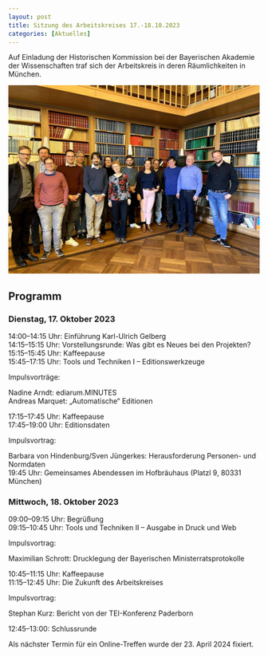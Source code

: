 ```yaml
---
layout: post
title: Sitzung des Arbeitskreises 17.-18.10.2023 
categories: [Aktuelles]
---
```


Auf Einladung der Historischen Kommission bei der Bayerischen Akademie der Wissenschaften traf sich der Arbeitskreis in deren Räumlichkeiten in München. 

![Gruppenbild: Stephan Kurz, Wladimir Fischer-Nebmaier, Nadine Arndt, Jochen Gaab, Matthias Reinert, Maximilian Schrott, Myriam Wehler, Cornelia Badack, Nils Heun, Barbara von Hindenburg, Oliver Braun, Anatol Schmied-Kowarzik, Sven Jüngerkes, Thorsten Schlauwitz (v.l.n.r.)](/assets/image/2023-10-18-1250Muenchen.jpg)
<!--more-->

## Programm

### Dienstag, 17. Oktober 2023

14:00–14:15 Uhr: Einführung Karl-Ulrich Gelberg  
14:15–15:15 Uhr: Vorstellungsrunde: Was gibt es Neues bei den Projekten?  
15:15–15:45 Uhr: Kaffeepause  
15:45–17:15 Uhr: Tools und Techniken I – Editionswerkzeuge

Impulsvorträge:

Nadine Arndt: ediarum.MINUTES  
Andreas Marquet: „Automatische“ Editionen

17:15–17:45 Uhr: Kaffeepause  
17:45–19:00 Uhr: Editionsdaten  

Impulsvortrag:

Barbara von Hindenburg/Sven Jüngerkes: Herausforderung Personen- und Normdaten  
19:45 Uhr: Gemeinsames Abendessen im Hofbräuhaus (Platzl 9, 80331 München)  

### Mittwoch, 18. Oktober 2023

09:00–09:15 Uhr: Begrüßung  
09:15–10:45 Uhr: Tools und Techniken II – Ausgabe in Druck und Web

Impulsvortrag:

Maximilian Schrott: Drucklegung der Bayerischen Ministerratsprotokolle

10:45–11:15 Uhr: Kaffeepause  
11:15–12:45 Uhr: Die Zukunft des Arbeitskreises

Impulsvortrag:

Stephan Kurz: Bericht von der TEI-Konferenz Paderborn

12:45–13:00: Schlussrunde


Als nächster Termin für ein Online-Treffen wurde der 23. April 2024 fixiert. 
